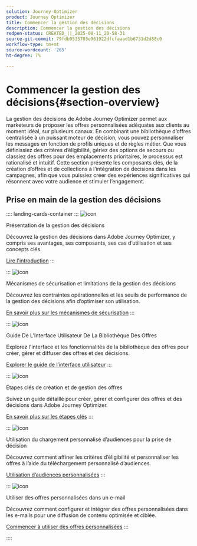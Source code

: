```yaml
---
solution: Journey Optimizer
product: Journey Optimizer
title: Commencer la gestion des décisions
description: Commencer la gestion des décisions
redpen-status: CREATED_||_2025-08-11_20-58-31
source-git-commit: 79fdb9535703e961922dfcfaaad1b6731d2d88c0
workflow-type: tm+mt
source-wordcount: '265'
ht-degree: 7%

---
```



# Commencer la gestion des décisions{#section-overview}

La gestion des décisions de Adobe Journey Optimizer permet aux marketeurs de proposer les offres personnalisées adéquates aux clients au moment idéal, sur plusieurs canaux. En combinant une bibliothèque d’offres centralisée à un puissant moteur de décision, vous pouvez personnaliser les messages en fonction de profils uniques et de règles métier. Que vous définissiez des critères d’éligibilité, gériez des options de secours ou classiez des offres pour des emplacements prioritaires, le processus est rationalisé et intuitif. Cette section présente les composants clés, de la création d’offres et de collections à l’intégration de décisions dans les campagnes, afin que vous puissiez créer des expériences significatives qui résonnent avec votre audience et stimuler l’engagement.

## Prise en main de la gestion des décisions

:::: landing-cards-container
:::
![icon](https://cdn.experienceleague.adobe.com/icons/book.svg)

Présentation de la gestion des décisions

Découvrez la gestion des décisions dans Adobe Journey Optimizer, y compris ses avantages, ses composants, ses cas d’utilisation et ses concepts clés.

[Lire l&#39;introduction](../using/offers/get-started/starting-offer-decisioning.md)
:::

:::
![icon](https://cdn.experienceleague.adobe.com/icons/shield-halved.svg)

Mécanismes de sécurisation et limitations de la gestion des décisions

Découvrez les contraintes opérationnelles et les seuils de performance de la gestion des décisions afin d’optimiser son utilisation.

[En savoir plus sur les mécanismes de sécurisation](../using/offers/decision-management-guardrails.md)
:::

:::
![icon](https://cdn.experienceleague.adobe.com/icons/gear.svg)

Guide De L’Interface Utilisateur De La Bibliothèque Des Offres

Explorez l&#39;interface et les fonctionnalités de la bibliothèque des offres pour créer, gérer et diffuser des offres et des décisions.

[Explorer le guide de l’interface utilisateur](../using/offers/get-started/user-interface.md)
:::

:::
![icon](https://cdn.experienceleague.adobe.com/icons/list-check.svg)

Étapes clés de création et de gestion des offres

Suivez un guide détaillé pour créer, gérer et configurer des offres et des décisions dans Adobe Journey Optimizer.

[En savoir plus sur les étapes clés](../using/offers/offer-library/key-steps.md)
:::

:::
![icon](https://cdn.experienceleague.adobe.com/icons/bullseye.svg)

Utilisation du chargement personnalisé d’audiences pour la prise de décision

Découvrez comment affiner les critères d’éligibilité et personnaliser les offres à l’aide du téléchargement personnalisé d’audiences.

[Utilisation d’audiences personnalisées](../using/offers/custom-upload-decisioning.md)
:::

:::
![icon](https://cdn.experienceleague.adobe.com/icons/circle-play.svg)

Utiliser des offres personnalisées dans un e-mail

Découvrez comment configurer et intégrer des offres personnalisées dans les e-mails pour une diffusion de contenu optimisée et ciblée.

[Commencer à utiliser des offres personnalisées](../using/offers/offers-e2e.md)
:::

::::
